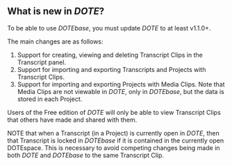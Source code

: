 ## What is new in _DOTE_?

To be able to use _DOTEbase_, you must update _DOTE_ to at least v1.1.0+.

The main changes are as follows:

1. Support for creating, viewing and deleting Transcript Clips in the Transcript panel.
2. Support for importing and exporting Transcripts and Projects with Transcript Clips.
3. Support for importing and exporting Projects with Media Clips.
Note that Media Clips are not viewable in _DOTE_, only in _DOTEbase_, but the data is stored in each Project.

Users of the Free edition of _DOTE_ will only be able to view Transcript Clips that others have made and shared with them.

NOTE that when a Transcript (in a Project) is currently open in _DOTE_, then that Transcript is locked in _DOTEbase_ if it is contained in the currently open DOTEspace.
This is necessary to avoid competing changes being made in both _DOTE_ and _DOTEbase_ to the same Transcript Clip.

